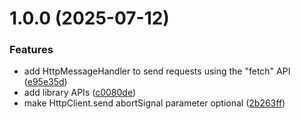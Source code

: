 # 1.0.0 (2025-07-12)


### Features

* add HttpMessageHandler to send requests using the "fetch" API ([e95e35d](https://github.com/michironoaware/michi-http-abstractions/commit/e95e35da5cb4ecc65742624befece42e9d2761a1))
* add library APIs ([c0080de](https://github.com/michironoaware/michi-http-abstractions/commit/c0080de5fa65d38500bb3f61c7174b21c5c95901))
* make HttpClient.send abortSignal parameter optional ([2b263ff](https://github.com/michironoaware/michi-http-abstractions/commit/2b263ffb3537cecdcb1dc138caa1ff3dac99c5e4))
